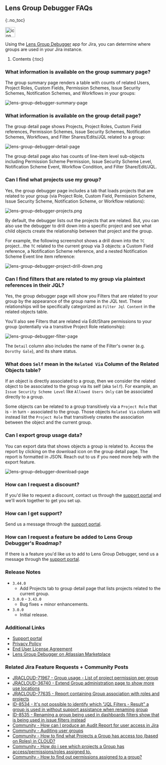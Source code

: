 ## Lens Group Debugger FAQs
{:.no_toc}

<img alt="icon" src="{{ 'assets/group-icon.svg' | relative_url }}" width="32" height="32"/> 

Using the [Lens Group Debugger](https://marketplace.atlassian.com/1236381) app for Jira, you can determine where groups are used in your Jira instance.

1. Contents
{:toc}

### What information is available on the group summary page?

The group summary page renders a table with counts of related Users, Project Roles, Custom Fields, Permission Schemes, Issue Security Schemes, Notification Schemes, and Workflows in your groups:

![lens-group-debugger-summary-page](/assets/lens-group-debugger-list-page.png)

### What information is available on the group detail page?

The group detail page shows Projects, Project Roles, Custom Field references, Permission Schemes, Issue Security Schemes, Notification Schemes, Workflows, and Filter Shares/Edits/JQL related to a group:

![lens-group-debugger-detail-page](/assets/lens-group-debugger-detail-page.png)

The group detail page also has counts of line-item level sub-objects including Permission Scheme Permission, Issue Security Scheme Level, Notification Scheme Event, Workflow Condition, and Filter Share/Edit/JQL.

### Can I find what projects use my group?

Yes, the group debugger page includes a tab that loads projects that are related to your group (via Project Role, Custom Field, Permission Scheme, Issue Security Scheme, Notification Scheme, or Workflow relations):

![lens-group-debugger-projects.png](/assets/lens-group-debugger-projects.png)

By default, the debugger lists out the projects that are related. But, you can also use the debugger to drill down into a specific project and see what child objects create the relationship between that project and the group.

For example, the following screenshot shows a drill down into the `TC` project...the `TC` related to the current group via 3 objects: a Custom Field reference, a Notification Scheme reference, and a nested Notification Scheme Event line item reference:

![lens-group-debugger-project-drill-down.png](/assets/lens-group-debugger-project-drill-down.png)

### Can I find filters that are related to my group via plaintext references in their JQL?

Yes, the group debugger page will show you Filters that are related to your group by the appearance of the group name in the JQL text. These relationships will be specifically categorized as `Filter Jql Content` in the related objects table. 

You'll also see Filters that are related via Edit/Share permissions to your group (potentially via a transitive Project Role relationship):

![lens-group-debugger-filter-page](/assets/lens-group-debugger-filter-page.png)

The `Detail` column also includes the name of the Filter's owner (e.g. `Dorothy Gale`), and its share status.

### What does `Self` mean in the `Related Via` Column of the Related Objects table?

If an object is directly associated to a group, then we consider the related object to be associated to the group via its self (aka `Self`). For example, an `Issue Security Scheme Level` like `Allowed Users Only` can be associated directly to a group.

Some objects can be related to a group transitively via a `Project Role` that is - in turn - associated to the group. Those objects `Related Via` column will instead list the `Project Role` that transitively creates the association between the object and the current group.

### Can I export group usage data?

You can export data that shows objects a group is related to. Access the report by clicking on the download icon on the group detail page. The report is formatted in JSON. Reach out to us if you need more help with the export feature.

![lens-group-debugger-download-page](/assets/lens-group-debugger-download-page.png)

### How can I request a discount?
If you'd like to request a discount, contact us through the [support portal](https://firstdawnllc.atlassian.net/servicedesk/customer/portal/1) and we'll work together to get you set up.

### How can I get support?
Send us a message through the [support portal](https://firstdawnllc.atlassian.net/servicedesk/customer/portal/1).

### How can I request a feature be added to Lens Group Debugger's Roadmap?
If there is a feature you'd like us to add to Lens Group Debugger, send us a message through the [support portal](https://firstdawnllc.atlassian.net/servicedesk/customer/portal/1).

### Release Notes

- `3.44.0`
    - Add Projects tab to group detail page that lists projects related to the current group.
- `3.0.0` - `3.43.0`
    - Bug fixes + minor enhancements.
- `3.0.0`
    - Initial release.

### Additional Links
- [Support portal](https://firstdawnllc.atlassian.net/servicedesk/customer/portal/1)
- [Privacy Policy](/lens-gropu-debugger-privacy)
- [End User License Agreement](lens-group-debugger-eula)
- [Lens Group Debugger on Atlassian Marketplace](https://marketplace.atlassian.com/1236381)

### Related Jira Feature Requests + Community Posts

- [JRACLOUD-71967 - Group usage - List of project permission per group](https://jira.atlassian.com/browse/JRACLOUD-71967)
- [JRACLOUD-36740 - Extend Group administration page to show more use locations](https://jira.atlassian.com/browse/JRACLOUD-36740)
- [JRACLOUD-77635 - Report containing Group association with roles and projects](https://jira.atlassian.com/browse/JRACLOUD-77635)
- [ID-8534 - It's not possible to identify which "JQL Filters - Result" a group is used in without support assistance when renaming group](https://jira.atlassian.com/browse/ID-8534)
- [ID-8535 - Renaming a group being used in dashboards filters show that is being used in issue filters instead](https://jira.atlassian.com/browse/ID-8535)
- [Community - How can I produce an Audit Report for user access in Jira](https://community.atlassian.com/t5/Jira-questions/How-can-I-produce-an-Audit-Report-for-user-access-in-Jira/qaq-p/1318284)
- [Community - Auditing user groups](https://community.atlassian.com/t5/Jira-Cloud-Admins-questions/Auditing-user-groups/qaq-p/2033313)
- [Community - How to find what Projects a Group has access too (based on Roles) in CLOUD?](https://community.atlassian.com/t5/Jira-questions/How-to-find-what-Projects-a-Group-has-access-too-based-on-Roles/qaq-p/2766557)
- [Community - How do i see which projects a Group has access/permissions/roles assigned to.](https://community.atlassian.com/t5/Jira-questions/How-do-i-see-which-projects-a-Group-has-access-permissions-roles/qaq-p/1926811)
- [Community - How to find out permissions assigned to a group?](https://community.atlassian.com/t5/Jira-questions/How-to-find-out-permissions-assigned-to-a-group/qaq-p/2496686)
